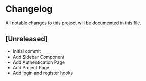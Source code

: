 # Changelog

All notable changes to this project will be documented in this file.

## [Unreleased]
- Initial commit
- Add Sidebar Component
- Add Authentication Page
- Add Project Page
- Add login and register hooks